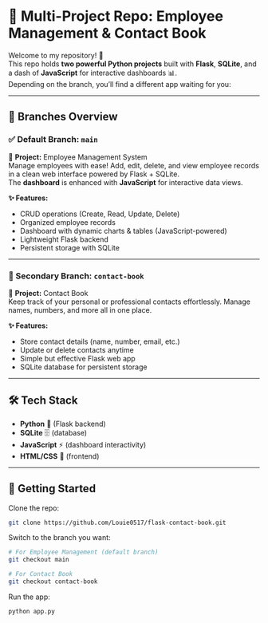 # 🐍 Multi-Project Repo: Employee Management & Contact Book

Welcome to my repository! 🎉  
This repo holds **two powerful Python projects** built with **Flask**, **SQLite**, and a dash of **JavaScript** for interactive dashboards 📊.  
Depending on the branch, you’ll find a different app waiting for you:

---

## 🌿 Branches Overview

### ✅ Default Branch: `main`
📌 **Project:** Employee Management System  
Manage employees with ease! Add, edit, delete, and view employee records in a clean web interface powered by Flask + SQLite.  
The **dashboard** is enhanced with **JavaScript** for interactive data views.

**✨ Features:**
- CRUD operations (Create, Read, Update, Delete)
- Organized employee records
- Dashboard with dynamic charts & tables (JavaScript-powered)
- Lightweight Flask backend
- Persistent storage with SQLite

---

### 🌱 Secondary Branch: `contact-book`
📌 **Project:** Contact Book  
Keep track of your personal or professional contacts effortlessly. Manage names, numbers, and more all in one place.

**✨ Features:**
- Store contact details (name, number, email, etc.)
- Update or delete contacts anytime
- Simple but effective Flask web app
- SQLite database for persistent storage

---

## 🛠️ Tech Stack
- **Python** 🐍 (Flask backend)
- **SQLite** 🗄️ (database)
- **JavaScript** ⚡ (dashboard interactivity)
- **HTML/CSS** 🎨 (frontend)

---

## 🚀 Getting Started

Clone the repo:
```bash
git clone https://github.com/Louie0517/flask-contact-book.git 
```
Switch to the branch you want:
```bash
# For Employee Management (default branch)
git checkout main

# For Contact Book
git checkout contact-book
```
Run the app:
```bash
python app.py

